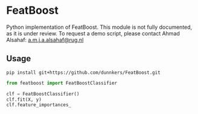 # FeatBoost
Python implementation of FeatBoost. This module is not fully documented, as it is under review. 
To request a demo script, please contact Ahmad Alsahaf: a.m.j.a.alsahaf@rug.nl

## Usage
```shell
pip install git+https://github.com/dunnkers/FeatBoost.git
```

```python
from featboost import FeatBoostClassifier

clf = FeatBoostClassifier()
clf.fit(X, y)
clf.feature_importances_
```